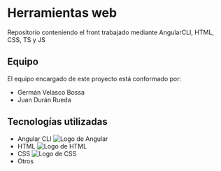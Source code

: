 # Herramientas web

Repositorio conteniendo el front trabajado mediante AngularCLI, HTML, CSS, TS y JS

## Equipo

El equipo encargado de este proyecto está conformado por:

- Germán Velasco Bossa
- Juan Durán Rueda

## Tecnologías utilizadas

- Angular CLI
  ![Logo de Angular](https://angular.io/assets/images/logos/angular/angular.svg)
- HTML
  ![Logo de HTML](https://cdn.worldvectorlogo.com/logos/html-1.svg)
- CSS
  ![Logo de CSS](https://upload.wikimedia.org/wikipedia/commons/thumb/d/d5/CSS3_logo_and_wordmark.svg/1452px-CSS3_logo_and_wordmark.svg.png)
- Otros




